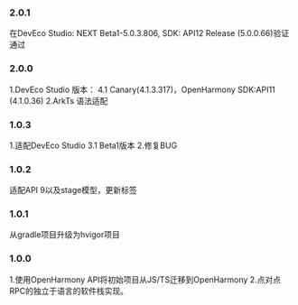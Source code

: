 ### 2.0.1
在DevEco Studio: NEXT Beta1-5.0.3.806, SDK: API12 Release (5.0.0.66)验证通过

### 2.0.0
1.DevEco Studio 版本： 4.1 Canary(4.1.3.317)，OpenHarmony SDK:API11 (4.1.0.36)
2.ArkTs 语法适配

### 1.0.3
1.适配DevEco Studio 3.1 Beta1版本
2.修复BUG

### 1.0.2
适配API 9以及stage模型，更新标签

### 1.0.1
从gradle项目升级为hvigor项目

### 1.0.0
1.使用OpenHarmony API将初始项目从JS/TS迁移到OpenHarmony
2.点对点RPC的独立于语言的软件栈实现。


